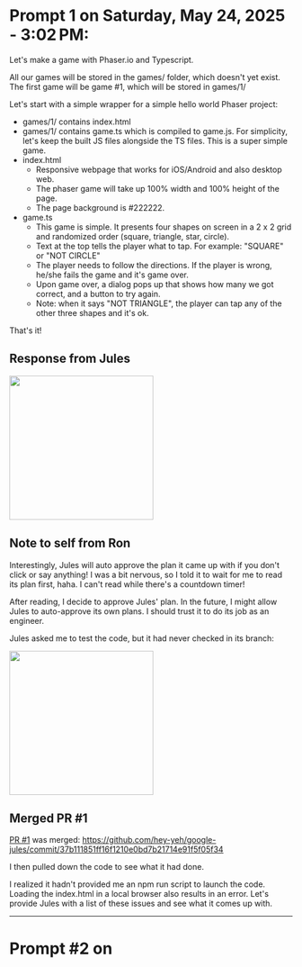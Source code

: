 # Prompt 1 on Saturday, May 24, 2025 - 3:02 PM:

Let's make a game with Phaser.io and Typescript.

All our games will be stored in the games/ folder, which doesn't yet exist. The first game will be game #1, which will be stored in games/1/

Let's start with a simple wrapper for a simple hello world Phaser project:
* games/1/ contains index.html
* games/1/ contains game.ts which is compiled to game.js. For simplicity, let's keep the built JS files alongside the TS files. This is a super simple game.
* index.html
  - Responsive webpage that works for iOS/Android and also desktop web.
  - The phaser game will take up 100% width and 100% height of the page. 
  - The page background is #222222.
* game.ts
  - This game is simple. It presents four shapes on screen in a 2 x 2 grid and randomized order (square, triangle, star, circle).
  - Text at the top tells the player what to tap. For example: "SQUARE" or "NOT CIRCLE"
  - The player needs to follow the directions. If the player is wrong, he/she fails the game and it's game over.
  - Upon game over, a dialog pops up that shows how many we got correct, and a button to try again.
  - Note: when it says "NOT TRIANGLE", the player can tap any of the other three shapes and it's ok.

That's it!


## Response from Jules


<img width="256" alt="" src="https://github.com/user-attachments/assets/7c3888e0-23ff-4592-a0d6-30b733a3b1ac" />

## Note to self from Ron

Interestingly, Jules will auto approve the plan it came up with if you don't click or say anything! I was a bit nervous, so I told it to wait for me to read its plan first, haha. I can't read while there's a countdown timer!

After reading, I decide to approve Jules' plan. In the future, I might allow Jules to auto-approve its own plans. I should trust it to do its job as an engineer.

Jules asked me to test the code, but it had never checked in its branch:

<img width="256" alt="" src="https://github.com/user-attachments/assets/aa17f61d-52ef-47fc-bec2-2b5f61612fbb" />

## Merged PR #1

[PR #1](https://github.com/hey-yeh/google-jules/pull/1) was merged: https://github.com/hey-yeh/google-jules/commit/37b111851ff16f1210e0bd7b21714e91f5f05f34

I then pulled down the code to see what it had done.

I realized it hadn't provided me an npm run script to launch the code. Loading the index.html in a local browser also results in an error. Let's provide Jules with a list of these issues and see what it comes up with.

---

# Prompt #2 on 
